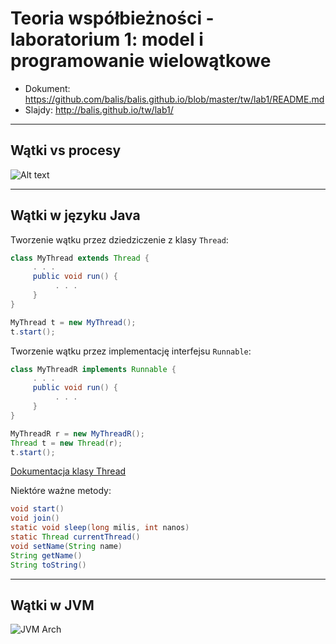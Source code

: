
# Teoria współbieżności - laboratorium 1: model i programowanie wielowątkowe
* Dokument: https://github.com/balis/balis.github.io/blob/master/tw/lab1/README.md
* Slajdy: http://balis.github.io/tw/lab1/

---

## Wątki vs procesy

![Alt text](http://galaxy.agh.edu.pl/~balis/dydakt/tw/lab1/ThreadDiagram.png "test")

---

## Wątki w języku Java

Tworzenie wątku przez dziedziczenie z klasy `Thread`:

```java
class MyThread extends Thread {
     . . .
     public void run() {
          . . .
     }
}

MyThread t = new MyThread();
t.start();
```

Tworzenie wątku przez implementację interfejsu `Runnable`:

```java
class MyThreadR implements Runnable {
     . . .
     public void run() { 
          . . . 
     } 
}

MyThreadR r = new MyThreadR();
Thread t = new Thread(r);
t.start();
```

[Dokumentacja klasy Thread](https://docs.oracle.com/javase/8/docs/api/java/lang/Thread.html)


Niektóre ważne metody:

```java
void start()
void join()
static void sleep(long milis, int nanos)
static Thread currentThread()
void setName(String name)
String getName()
String toString()
```

---

## Wątki w JVM
![JVM Arch](http://galaxy.agh.edu.pl/~balis/dydakt/tw/lab1/JVM_Internal_Architecture.png) 
<!-- .element height="50%" width="50%" -->
